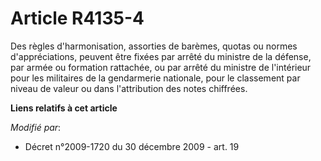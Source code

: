 # Article R4135-4

Des règles d'harmonisation, assorties de barèmes, quotas ou normes d'appréciations, peuvent être fixées par arrêté du
ministre de la défense, par armée ou  formation rattachée, ou par arrêté du ministre de l'intérieur pour les militaires de la
gendarmerie nationale, pour le classement par niveau de valeur ou dans l'attribution des notes chiffrées.

**Liens relatifs à cet article**

_Modifié par_:

  - Décret n°2009-1720 du 30 décembre 2009 - art. 19
